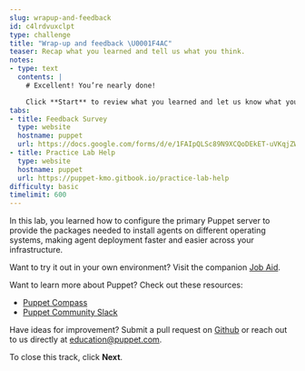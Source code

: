 ```yaml
---
slug: wrapup-and-feedback
id: c4lrdvuxclpt
type: challenge
title: "Wrap-up and feedback \U0001F4AC"
teaser: Recap what you learned and tell us what you think.
notes:
- type: text
  contents: |
    # Excellent! You’re nearly done!

    Click **Start** to review what you learned and let us know what you thought of this track.
tabs:
- title: Feedback Survey
  type: website
  hostname: puppet
  url: https://docs.google.com/forms/d/e/1FAIpQLSc89N9XCQoDEkET-uVKqjZWGnqMw0IbzZeeuuCKcoQk5oXr0g/viewform?embedded=true
- title: Practice Lab Help
  type: website
  hostname: puppet
  url: https://puppet-kmo.gitbook.io/practice-lab-help
difficulty: basic
timelimit: 600
---
```

In this lab, you learned how to configure the primary Puppet server to provide the packages needed to install agents on different operating systems, making agent deployment faster and easier across your infrastructure.

Want to try it out in your own environment? Visit the companion [Job Aid](https://app.gitbook.com/o/-M5OLvu-sOI6o3hvr-2o/s/-MZK9qsch77R0U_nrvt8/pe101/configure-additional-agent-package-platforms).

Want to learn more about Puppet? Check out these resources:
- [Puppet Compass](https://learn.puppet.com/)
- [Puppet Community Slack](https://slack.puppet.com/)

Have ideas for improvement? Submit a pull request on [Github](https://github.com/puppetlabs/puppet-instruqt-tracks/tree/main/pe-deploy-and-discover-lab-2-2) or reach out to us directly at <a href="mailto:education@puppet.com">education@puppet.com</a>.

To close this track, click **Next**.
